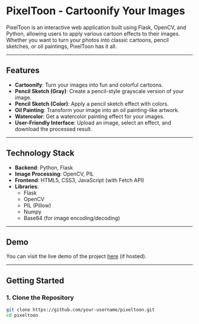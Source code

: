 # PixelToon - Cartoonify Your Images

PixelToon is an interactive web application built using Flask, OpenCV, and Python, allowing users to apply various cartoon effects to their images. Whether you want to turn your photos into classic cartoons, pencil sketches, or oil paintings, PixelToon has it all.

---

## Features

- **Cartoonify**: Turn your images into fun and colorful cartoons.
- **Pencil Sketch (Gray)**: Create a pencil-style grayscale version of your image.
- **Pencil Sketch (Color)**: Apply a pencil sketch effect with colors.
- **Oil Painting**: Transform your image into an oil painting-like artwork.
- **Watercolor**: Get a watercolor painting effect for your images.
- **User-Friendly Interface**: Upload an image, select an effect, and download the processed result.

---

## Technology Stack

- **Backend**: Python, Flask
- **Image Processing**: OpenCV, PIL
- **Frontend**: HTML5, CSS3, JavaScript (with Fetch API)
- **Libraries**: 
    - Flask
    - OpenCV
    - PIL (Pillow)
    - Numpy
    - Base64 (for image encoding/decoding)

---

## Demo

You can visit the live demo of the project [here](#) (if hosted).

---

## Getting Started

### 1. Clone the Repository

```bash
git clone https://github.com/your-username/pixeltoon.git
cd pixeltoon

